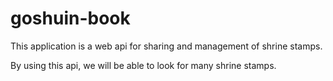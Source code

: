 # goshuin-book

This application is a web api for sharing and management of shrine stamps.

By using this api, we will be able to look for many shrine stamps.
